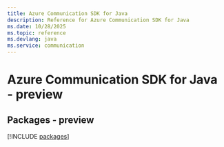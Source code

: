 ```yaml
---
title: Azure Communication SDK for Java
description: Reference for Azure Communication SDK for Java
ms.date: 10/28/2025
ms.topic: reference
ms.devlang: java
ms.service: communication
---
```

# Azure Communication SDK for Java - preview
## Packages - preview
[!INCLUDE [packages](communication-index.md)]